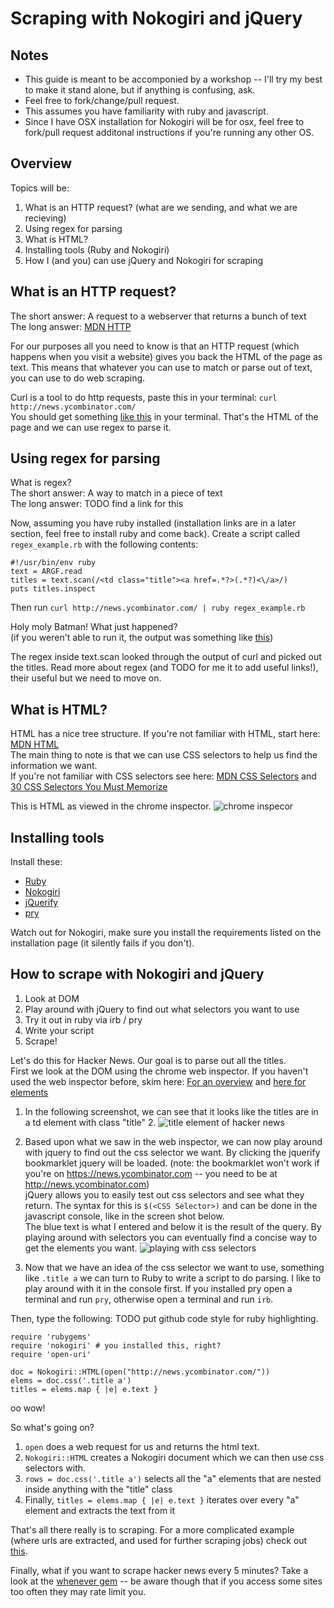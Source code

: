 # Scraping with Nokogiri and jQuery

## Notes

* This guide is meant to be accomponied by a workshop -- I'll try my best to make
it stand alone, but if anything is confusing, ask.
* Feel free to fork/change/pull request.
* This assumes you have familiarity with ruby and javascript.
* Since I have OSX installation for Nokogiri will be for osx, feel free to fork/pull request additonal instructions if you're running any other OS.

## Overview
Topics will be:

1. What is an HTTP request? (what are we sending, and what we are recieving)
2. Using regex for parsing
3. What is HTML?
4. Installing tools (Ruby and Nokogiri)
5. How I (and you) can use jQuery and Nokogiri for scraping


## What is an HTTP request?
The short answer: A request to a webserver that returns a bunch of text  
The long answer: [MDN HTTP](https://developer.mozilla.org/en-US/docs/HTTP)

For our purposes all you need to know is that an HTTP request (which happens when you visit a website) gives you back the HTML of the page as text. This means that whatever you can use to match or parse out of text, you can use to do web scraping.  

Curl is a tool to do http requests, paste this in your terminal: `curl http://news.ycombinator.com/`  
You should get something [like this](http://raw.github.com/ibash/guide_to_webscraping_with_ruby_and_javascript/master/curl_output.txt) in your terminal. That's the HTML of the page and we can use regex to parse it.

## Using regex for parsing
What is regex?  
The short answer: A way to match in a piece of text  
The long answer: TODO find a link for this

Now, assuming you have ruby installed (installation links are in a later section, feel free to install ruby and come back). Create a script called `regex_example.rb` with the following contents:  

```
#!/usr/bin/env ruby
text = ARGF.read
titles = text.scan(/<td class="title"><a href=.*?>(.*?)<\/a>/)
puts titles.inspect
```  

Then run `curl http://news.ycombinator.com/ | ruby regex_example.rb`

Holy moly Batman! What just happened?  
(if you weren't able to run it, the output was something like [this](https://raw.github.com/ibash/guide_to_webscraping_with_ruby_and_javascript/master/regex_example_output.txt))  

The regex inside text.scan looked through the output of curl and picked out the titles. Read more about regex (and TODO for me it to add useful links!), their useful but we need to move on.

## What is HTML?
HTML has a nice tree structure. If you're not familiar with HTML, start here: [MDN HTML](https://developer.mozilla.org/en-US/docs/HTML/Introduction)  
The main thing to note is that we can use CSS selectors to help us find the information we want.  
If you're not familiar with CSS selectors see here: [MDN CSS Selectors](https://developer.mozilla.org/en-US/docs/CSS/Getting_Started/Selectors) and [30 CSS Selectors You Must Memorize](http://net.tutsplus.com/tutorials/html-css-techniques/the-30-css-selectors-you-must-memorize/)

This is HTML as viewed in the chrome inspector. ![chrome inspecor](https://raw.github.com/ibash/guide_to_webscraping_with_ruby_and_javascript/master/hacker_news_html.png)

## Installing tools
Install these:

* [Ruby](http://www.ruby-lang.org/en/downloads/)
* [Nokogiri](http://nokogiri.org/tutorials/installing_nokogiri.html)
* [jQuerify](http://www.learningjquery.com/2009/04/better-stronger-safer-jquerify-bookmarklet/)
* [pry](http://pryrepl.org/) 

Watch out for Nokogiri, make sure you install the requirements listed on the installation page (it silently fails if you don't).

## How to scrape with Nokogiri and jQuery
1. Look at DOM
2. Play around with jQuery to find out what selectors you want to use
3. Try it out in ruby via irb / pry
4. Write your script
5. Scrape!

Let's do this for Hacker News. Our goal is to parse out all the titles.  
First we look at the DOM using the chrome web inspector. If you haven't used the web inspector before, skim here: [For an overview](https://developers.google.com/chrome-developer-tools/docs/overview) and [here for elements](https://developers.google.com/chrome-developer-tools/docs/elements)

1. In the following screenshot, we can see that it looks like the titles are in a td element with class "title"  2. 
	![title element of hacker news](https://raw.github.com/ibash/guide_to_webscraping_with_ruby_and_javascript/master/hacker_news_title_elem.png)

2. Based upon what we saw in the web inspector, we can now play around with jquery to find out the css selector we want. By clicking the jquerify bookmarklet jquery will be loaded. (note: the bookmarklet won't work if you're on https://news.ycombinator.com -- you need to be at http://news.ycombinator.com)  
jQuery allows you to easily test out css selectors and see what they return. The syntax for this is `$(<CSS Selector>)` and can be done in the javascript console, like in the screen shot below.  
The blue text is what I entered and below it is the result of the query. By playing around with selectors you can eventually find a concise way to get the elements you want.
	![playing with css selectors](https://raw.github.com/ibash/guide_to_webscraping_with_ruby_and_javascript/master/hacker_news_css_selectors.png)

3. Now that we have an idea of the css selector we want to use, something like `.title a` we can turn to Ruby to write a script to do parsing. I like to play around with it in the console first. If you installed pry open a terminal and run `pry`, otherwise open a terminal and run `irb`.

Then, type the following:
TODO put github code style for ruby highlighting.
```
require 'rubygems'
require 'nokogiri' # you installed this, right?
require 'open-uri'

doc = Nokogiri::HTML(open("http://news.ycombinator.com/"))
elems = doc.css('.title a')
titles = elems.map { |e| e.text }
```
oo wow!

So what's going on?

1. `open` does a web request for us and returns the html text.
2. `Nokogiri::HTML` creates a Nokogiri document which we can then use css selectors with.
3. `rows = doc.css('.title a')` selects all the "a" elements that are nested inside anything with the "title" class
4. Finally, `titles = elems.map { |e| e.text }` iterates over every "a" element and extracts the text from it

That's all there really is to scraping. For a more complicated example (where urls are extracted, and used for further scraping jobs) check out [this](https://github.com/ibash/uiuc_class_api/blob/master/lib/scraper.rb).

Finally, what if you want to scrape hacker news every 5 minutes? Take a look at the [whenever gem](https://github.com/javan/whenever) -- be aware though that if you access some sites too often they may rate limit you.



